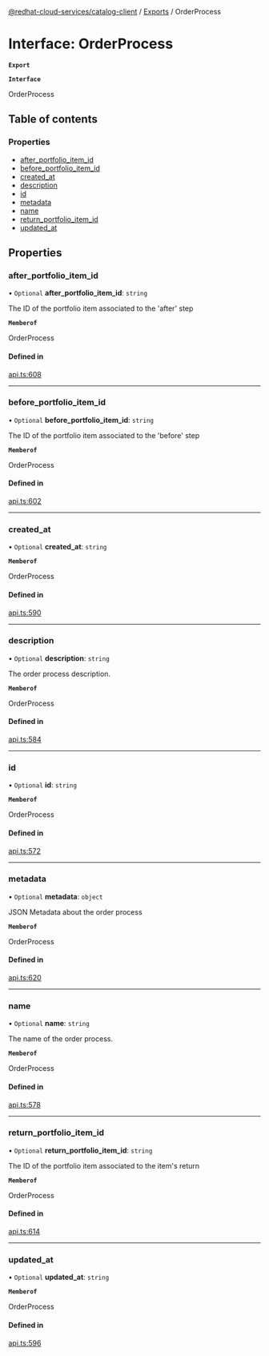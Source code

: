 [@redhat-cloud-services/catalog-client](../README.md) / [Exports](../modules.md) / OrderProcess

# Interface: OrderProcess

**`Export`**

**`Interface`**

OrderProcess

## Table of contents

### Properties

- [after\_portfolio\_item\_id](OrderProcess.md#after_portfolio_item_id)
- [before\_portfolio\_item\_id](OrderProcess.md#before_portfolio_item_id)
- [created\_at](OrderProcess.md#created_at)
- [description](OrderProcess.md#description)
- [id](OrderProcess.md#id)
- [metadata](OrderProcess.md#metadata)
- [name](OrderProcess.md#name)
- [return\_portfolio\_item\_id](OrderProcess.md#return_portfolio_item_id)
- [updated\_at](OrderProcess.md#updated_at)

## Properties

### after\_portfolio\_item\_id

• `Optional` **after\_portfolio\_item\_id**: `string`

The ID of the portfolio item associated to the \'after\' step

**`Memberof`**

OrderProcess

#### Defined in

[api.ts:608](https://github.com/RedHatInsights/javascript-clients/blob/master/packages/catalog/api.ts#L608)

___

### before\_portfolio\_item\_id

• `Optional` **before\_portfolio\_item\_id**: `string`

The ID of the portfolio item associated to the \'before\' step

**`Memberof`**

OrderProcess

#### Defined in

[api.ts:602](https://github.com/RedHatInsights/javascript-clients/blob/master/packages/catalog/api.ts#L602)

___

### created\_at

• `Optional` **created\_at**: `string`

**`Memberof`**

OrderProcess

#### Defined in

[api.ts:590](https://github.com/RedHatInsights/javascript-clients/blob/master/packages/catalog/api.ts#L590)

___

### description

• `Optional` **description**: `string`

The order process description.

**`Memberof`**

OrderProcess

#### Defined in

[api.ts:584](https://github.com/RedHatInsights/javascript-clients/blob/master/packages/catalog/api.ts#L584)

___

### id

• `Optional` **id**: `string`

**`Memberof`**

OrderProcess

#### Defined in

[api.ts:572](https://github.com/RedHatInsights/javascript-clients/blob/master/packages/catalog/api.ts#L572)

___

### metadata

• `Optional` **metadata**: `object`

JSON Metadata about the order process

**`Memberof`**

OrderProcess

#### Defined in

[api.ts:620](https://github.com/RedHatInsights/javascript-clients/blob/master/packages/catalog/api.ts#L620)

___

### name

• `Optional` **name**: `string`

The name of the order process.

**`Memberof`**

OrderProcess

#### Defined in

[api.ts:578](https://github.com/RedHatInsights/javascript-clients/blob/master/packages/catalog/api.ts#L578)

___

### return\_portfolio\_item\_id

• `Optional` **return\_portfolio\_item\_id**: `string`

The ID of the portfolio item associated to the item\'s return

**`Memberof`**

OrderProcess

#### Defined in

[api.ts:614](https://github.com/RedHatInsights/javascript-clients/blob/master/packages/catalog/api.ts#L614)

___

### updated\_at

• `Optional` **updated\_at**: `string`

**`Memberof`**

OrderProcess

#### Defined in

[api.ts:596](https://github.com/RedHatInsights/javascript-clients/blob/master/packages/catalog/api.ts#L596)
